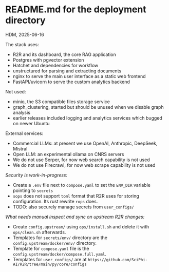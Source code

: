 # README.md for the deployment directory

HDM, 2025-06-16

The stack uses:
- R2R and its dashboard, the core RAG application
- Postgres with pgvector extension
- Hatchet and dependencies for workflow
- unstructured for parsing and extracting documents
- nginx to serve the main user interface as a static web frontend
- FastAPI/uvicorn to serve the custom analytics backend

Not used:
- minio, the S3 compatible files storage service
- graph_clustering, started but should be unused when we disable graph analysis
- earlier releases included logging and analytics services which bugged on newer Ubuntu

External services:
- Commercial LLMs: at present we use OpenAI, Anthropic, DeepSeek, Mistral
- Open LLM: an experimental ollama on CNRS servers
- We do not use Serper, for now web search capability is not used
- We do not use Firecrawl, for now web scrape capability is not used

*Security is work-in-progress:*

- Create a `.env` file next to `compose.yaml` to set the `ENV_DIR` variable pointing to `secrets`
- `sops` does not support `toml` format that R2R uses for storing configuration. Its rust rewrite `rops` does.
- TODO: also securely manage secrets from `user_configs/`

*What needs manual inspect and sync on upstream R2R changes:*

- Create `config.upstream/` using `ops/install.sh` and delete it with `ops/clean.sh` afterwards.
- Templates for `secrets/env/` directory are the `config.upstream/docker/env/` directory.
- Template for `compose.yaml` file is the `config.upstream/docker/compose.full.yaml`.
- Templates for `user_configs/` are at `https://github.com/SciPhi-AI/R2R/tree/main/py/core/configs`
